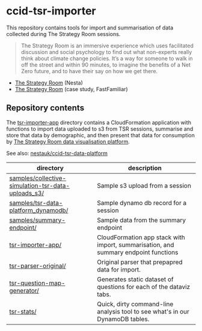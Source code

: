 # ccid-tsr-importer

This repository contains tools for import and summarisation of data collected during The Strategy Room sessions.

> The Strategy Room is an immersive experience which uses facilitated discussion and social psychology to find out what non-experts really think about climate change policies. It’s a way for someone to walk in off the street and within 90 minutes, to imagine the benefits of a Net Zero future, and to have their say on how we get there.

- [The Strategy Room](https://www.nesta.org.uk/project/strategyroom) (Nesta)
- [The Strategy Room](https://fastfamiliar.com/research/the-strategy-room/) (case study, FastFamiliar)

## Repository contents

The [tsr-importer-app](tsr-importer-app/) directory contains a CloudFormation application with functions to import data uploaded to s3 from TSR sessions, summarise and store that data by demographic, and then present that data for consumption by [The Strategy Room data visualisation platform](https://strategyroom.uk).

See also: [nestauk/ccid-tsr-data-platform](https://github.com/nestauk/ccid-tsr-data-platform)

| directory                                                                                               | description                                                                         |
| ------------------------------------------------------------------------------------------------------- | ----------------------------------------------------------------------------------- |
| [samples/collective-simulation-tsr-data-uploads_s3/](samples/collective-simulation-tsr-data-uploads_s3) | Sample s3 upload from a session                                                     |
| [samples/tsr-data-platform_dynamodb/](samples/tsr-data-platform_dynamodb/)                              | Sample dynamo db record for a session                                               |
| [samples/summary-endpoint/](samples/summary-endpoint/)                                                  | Sample data from the summary endpoint                                               |
| [tsr-importer-app/](tsr-importer-app/)                                                                  | CloudFormation app stack with import, summarisation, and summary endpoint functions |
| [tsr-parser-original/](tsr-parser-original/)                                                            | Original parser that prepapred data for import.                                     |
| [tsr-question-map-generator/](tsr-question-map-generator/)                                              | Generates static dataset of questions for each of the dataviz tabs.                 |
| [tsr-stats/](tsr-stats/)                                                                                | Quick, dirty command-line analysis tool to see what's in our DynamoDB tables.       |
